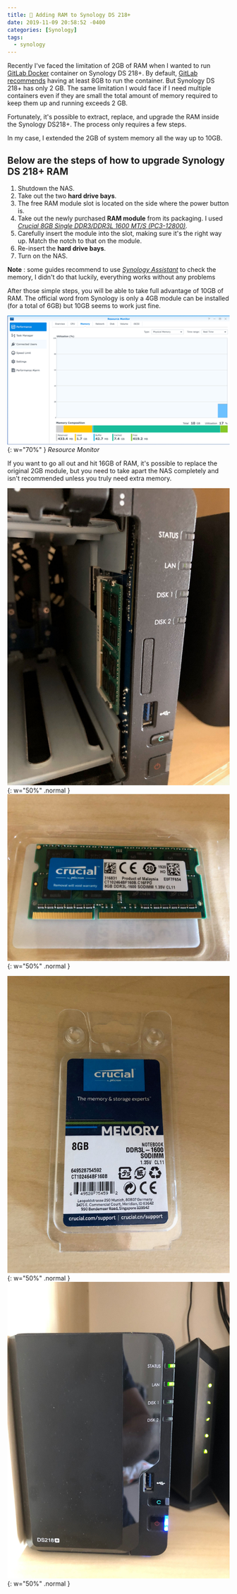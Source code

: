 ```yaml
---
title: 🔌 Adding RAM to Synology DS 218+
date: 2019-11-09 20:58:52 -0400
categories: [Synology]
tags:
  - synology
---
```


Recently I've faced the limitation of 2GB of RAM when I wanted to run [GitLab Docker](https://hub.docker.com/r/gitlab/gitlab-ce/) container on Synology DS 218+. By default, [GitLab](https://about.gitlab.com) [recommends](https://docs.gitlab.com/ee/install/requirements.html#memory) having at least 8GB to run the container. But Synology DS 218+ has only 2 GB. The same limitation I would face if I need multiple containers even if they are small the total amount of memory required to keep them up and running exceeds 2 GB.

Fortunately, it's possible to extract, replace, and upgrade the RAM inside the Synology DS218+. The process only requires a few steps.

In my case, I extended the 2GB of system memory all the way up to 10GB.

## Below are the steps of how to upgrade Synology DS 218+ RAM

1. Shutdown the NAS.
2. Take out the two **hard drive bays**.
3. The free RAM module slot is located on the side where the power button is.
4. Take out the newly purchased **RAM module** from its packaging. I used [_Crucial 8GB Single DDR3/DDR3L 1600 MT/S (PC3-12800)_](https://www.amazon.com/gp/product/B006YG8X9Y/ref=ppx_yo_dt_b_search_asin_title?ie=UTF8&psc=1)_._
5. Carefully insert the module into the slot, making sure it's the right way up. Match the notch to that on the module.
6. Re-insert the **hard drive bays**.
7. Turn on the NAS.

**Note** : some guides recommend to use _[Synology Assistant](https://www.synology.com/en-us/support/download/DS218+#utilities)_ to check the memory, I didn't do that luckily, everything works without any problems

After those simple steps, you will be able to take full advantage of 10GB of RAM. The official word from Synology is only a 4GB module can be installed (for a total of 6GB) but 10GB seems to work just fine.

![Resource Monitor](/assets/img/blog/adding-ram-to-synology-ds-218/resource-monitor.png){: w="70%" }
_Resource Monitor_

If you want to go all out and hit 16GB of RAM, it's possible to replace the original 2GB module, but you need to take apart the NAS completely and isn't recommended unless you truly need extra memory.

![DS 218+](/assets/img/blog/adding-ram-to-synology-ds-218/IMG_6138.jpeg){: w="50%" .normal }
![DS 218+](/assets/img/blog/adding-ram-to-synology-ds-218/IMG_6137.jpeg){: w="50%" .normal }

![DS 218+](/assets/img/blog/adding-ram-to-synology-ds-218/IMG_6139.jpeg){: w="50%" .normal }
![DS 218+](/assets/img/blog/adding-ram-to-synology-ds-218/IMG_6140.jpeg){: w="50%" .normal }
